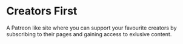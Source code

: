 # Creators First

A Patreon like site where you can support your favourite creators by subscribing to their pages and gaining access to exlusive content.
